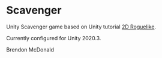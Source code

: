 # Scavenger
Unity Scavenger game based on Unity tutorial [2D Roguelike](https://learn.unity.com/project/2d-roguelike-tutorial?uv=5.x).

Currently configured for Unity 2020.3.

Brendon McDonald
